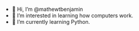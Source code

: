 - 👋 Hi, I’m @mathewtbenjamin
- 👀 I’m interested in learning how computers work.
- 🌱 I’m currently learning Python.
